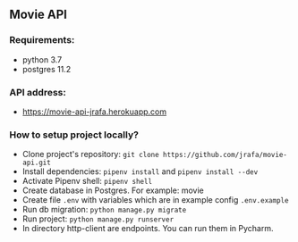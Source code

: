 ## Movie API
### Requirements:
- python 3.7
- postgres 11.2

### API address:
- https://movie-api-jrafa.herokuapp.com

### How to setup project locally?
- Clone  project's repository:
```git clone https://github.com/jrafa/movie-api.git ```
- Install dependencies: ```pipenv install``` and  ```pipenv install --dev```
- Activate Pipenv shell: ```pipenv shell```
- Create database in Postgres. For example: movie 
- Create file ```.env``` with variables which are in example config ```.env.example```
- Run db migration: ```python manage.py migrate``` 
- Run project: ```python manage.py runserver```
- In directory http-client are endpoints. You can run them in Pycharm.